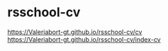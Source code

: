 # rsschool-cv
https://Valeriabort-gt.github.io/rsschool-cv/cv  
https://Valeriabort-gt.github.io/rsschool-cv/index-cv  
